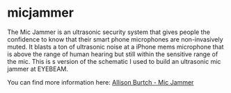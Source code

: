 # micjammer

The Mic Jammer is an ultrasonic security system that gives people the
confidence to know that their smart phone microphones are non-invasively muted.
It blasts a ton of ultrasonic noise at a iPhone mems microphone that is
above the range of human hearing but still within the sensitive range of the mic.
This is s version of the schematic I used to build an ultrasonic mic jammer at EYEBEAM.

You can find more information here: [Allison Burtch - Mic Jammer](https://allisonburtch.github.io/mic-jammer/)

